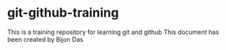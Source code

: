 # git-github-training
This is a training repository for learning git and github
This document has been created by Bijon Das
